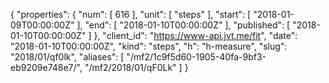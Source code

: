 {
  "properties": {
    "num": [
      616
    ],
    "unit": [
      "steps"
    ],
    "start": [
      "2018-01-09T00:00:00Z"
    ],
    "end": [
      "2018-01-10T00:00:00Z"
    ],
    "published": [
      "2018-01-10T00:00:00Z"
    ]
  },
  "client_id": "https://www-api.jvt.me/fit",
  "date": "2018-01-10T00:00:00Z",
  "kind": "steps",
  "h": "h-measure",
  "slug": "2018/01/qf0lk",
  "aliases": [
    "/mf2/1c9f5d60-1905-40fa-9bf3-eb9209e748e7/",
    "/mf2/2018/01/qF0Lk"
  ]
}
